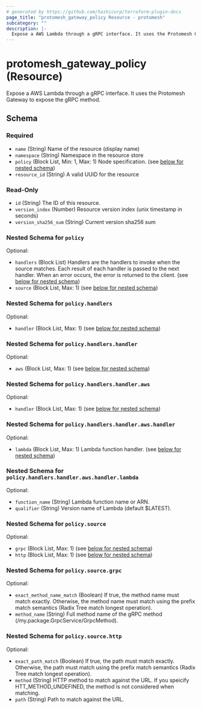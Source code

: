 ```yaml
---
# generated by https://github.com/hashicorp/terraform-plugin-docs
page_title: "protomesh_gateway_policy Resource - protomesh"
subcategory: ""
description: |-
  Expose a AWS Lambda through a gRPC interface. It uses the Protomesh Gateway to expose the gRPC method.
---
```


# protomesh_gateway_policy (Resource)

Expose a AWS Lambda through a gRPC interface. It uses the Protomesh Gateway to expose the gRPC method.



<!-- schema generated by tfplugindocs -->
## Schema

### Required

- `name` (String) Name of the resource (display name)
- `namespace` (String) Namespace in the resource store
- `policy` (Block List, Min: 1, Max: 1) Node specification. (see [below for nested schema](#nestedblock--policy))
- `resource_id` (String) A valid UUID for the resource

### Read-Only

- `id` (String) The ID of this resource.
- `version_index` (Number) Resource version index (unix timestamp in seconds)
- `version_sha256_sum` (String) Current version sha256 sum

<a id="nestedblock--policy"></a>
### Nested Schema for `policy`

Optional:

- `handlers` (Block List) Handlers are the handlers to invoke when the source matches.  Each result of each handler is passed to the next handler.  When an error occurs, the error is returned to the client. (see [below for nested schema](#nestedblock--policy--handlers))
- `source` (Block List, Max: 1) (see [below for nested schema](#nestedblock--policy--source))

<a id="nestedblock--policy--handlers"></a>
### Nested Schema for `policy.handlers`

Optional:

- `handler` (Block List, Max: 1) (see [below for nested schema](#nestedblock--policy--handlers--handler))

<a id="nestedblock--policy--handlers--handler"></a>
### Nested Schema for `policy.handlers.handler`

Optional:

- `aws` (Block List, Max: 1) (see [below for nested schema](#nestedblock--policy--handlers--handler--aws))

<a id="nestedblock--policy--handlers--handler--aws"></a>
### Nested Schema for `policy.handlers.handler.aws`

Optional:

- `handler` (Block List, Max: 1) (see [below for nested schema](#nestedblock--policy--handlers--handler--aws--handler))

<a id="nestedblock--policy--handlers--handler--aws--handler"></a>
### Nested Schema for `policy.handlers.handler.aws.handler`

Optional:

- `lambda` (Block List, Max: 1) Lambda function handler. (see [below for nested schema](#nestedblock--policy--handlers--handler--aws--handler--lambda))

<a id="nestedblock--policy--handlers--handler--aws--handler--lambda"></a>
### Nested Schema for `policy.handlers.handler.aws.handler.lambda`

Optional:

- `function_name` (String) Lambda function name or ARN.
- `qualifier` (String) Version name of Lambda (default $LATEST).






<a id="nestedblock--policy--source"></a>
### Nested Schema for `policy.source`

Optional:

- `grpc` (Block List, Max: 1) (see [below for nested schema](#nestedblock--policy--source--grpc))
- `http` (Block List, Max: 1) (see [below for nested schema](#nestedblock--policy--source--http))

<a id="nestedblock--policy--source--grpc"></a>
### Nested Schema for `policy.source.grpc`

Optional:

- `exact_method_name_match` (Boolean) If true, the method name must match exactly.  Otherwise, the method name must match using the prefix match semantics (Radix Tree match longest operation).
- `method_name` (String) Full method name of the gRPC method (/my.package.GrpcService/GrpcMethod).


<a id="nestedblock--policy--source--http"></a>
### Nested Schema for `policy.source.http`

Optional:

- `exact_path_match` (Boolean) If true, the path must match exactly.  Otherwise, the path must match using the prefix match semantics (Radix Tree match longest operation).
- `method` (String) HTTP method to match against the URL.  If you speicify HTT_METHOD_UNDEFINED, the method is not considered when  matching.
- `path` (String) Path to match against the URL.


